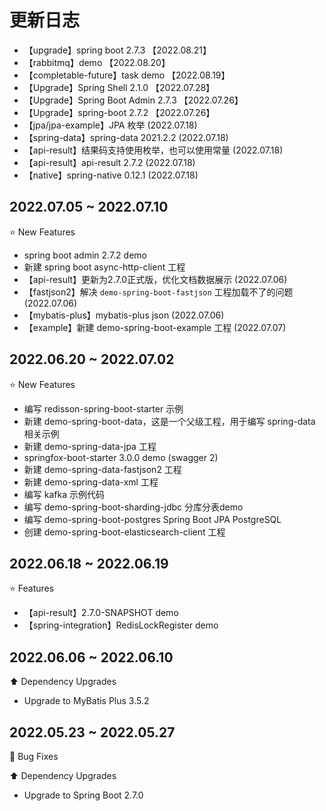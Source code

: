 # 更新日志

- 【upgrade】spring boot 2.7.3 【2022.08.21】
- 【rabbitmq】demo 【2022.08.20】
- 【completable-future】task demo 【2022.08.19】
- 【Upgrade】Spring Shell 2.1.0 【2022.07.28】
- 【Upgrade】Spring Boot Admin 2.7.3 【2022.07.26】
- 【Upgrade】spring-boot 2.7.2 【2022.07.26】
- 【jpa/jpa-example】JPA 枚举 (2022.07.18)
- 【spring-data】spring-data 2021.2.2 (2022.07.18)
- 【api-result】结果码支持使用枚举，也可以使用常量 (2022.07.18)
- 【api-result】api-result 2.7.2 (2022.07.18)
- 【native】spring-native 0.12.1 (2022.07.18)


## 2022.07.05 ~ 2022.07.10

:star: New Features

- spring boot admin 2.7.2 demo
- 新建 spring boot async-http-client 工程
- 【api-result】更新为2.7.0正式版，优化文档数据展示 (2022.07.06)
- 【fastjson2】解决 `demo-spring-boot-fastjson` 工程加载不了的问题 (2022.07.06)
- 【mybatis-plus】mybatis-plus json (2022.07.06)
- 【example】新建 demo-spring-boot-example 工程 (2022.07.07)


## 2022.06.20 ~ 2022.07.02

:star: New Features

- 编写 redisson-spring-boot-starter 示例
- 新建 demo-spring-boot-data，这是一个父级工程，用于编写 spring-data 相关示例
- 新建 demo-spring-data-jpa 工程
- springfox-boot-starter 3.0.0 demo (swagger 2)
- 新建 demo-spring-data-fastjson2 工程
- 新建 demo-spring-data-xml 工程
- 编写 kafka 示例代码
- 编写 demo-spring-boot-sharding-jdbc 分库分表demo
- 编写 demo-spring-boot-postgres Spring Boot JPA PostgreSQL 
- 创建 demo-spring-boot-elasticsearch-client 工程



## 2022.06.18 ~ 2022.06.19

:star: Features

- 【api-result】2.7.0-SNAPSHOT demo
- 【spring-integration】RedisLockRegister demo



## 2022.06.06 ~ 2022.06.10

:arrow_up: Dependency Upgrades

- Upgrade to MyBatis Plus 3.5.2



## 2022.05.23 ~ 2022.05.27

:bug: Bug Fixes

:arrow_up: Dependency Upgrades

- Upgrade to Spring Boot 2.7.0